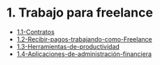 # 1. Trabajo para freelance




[comment]:STARTING_GENERATED_TOC

* [1.1-Contratos](<./content/1.1-Contratos.md>)
* [1.2-Recibir-pagos-trabajando-como-Freelance](<./content/1.2-Recibir-pagos-trabajando-como-Freelance.md>)
* [1.3-Herramientas-de-productividad](<./content/1.3-Herramientas-de-productividad.md>)
* [1.4-Aplicaciones-de-administración-financiera](<./content/1.4-Aplicaciones-de-administración-financiera.md>)

[comment]:ENDING_GENERATED_TOC